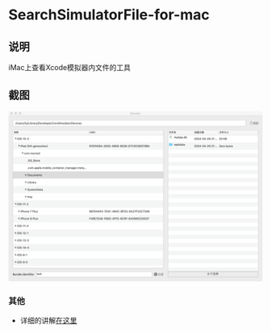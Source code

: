 # SearchSimulatorFile-for-mac

## 说明
iMac上查看Xcode模拟器内文件的工具

## 截图
![截图1](/docs/screenshot1.png)

### 其他
* 详细的讲解[在这里](https://www.jianshu.com/p/606b74f8b9dc)

